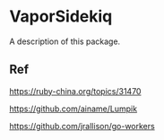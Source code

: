# VaporSidekiq

A description of this package.

## Ref

https://ruby-china.org/topics/31470

https://github.com/ainame/Lumpik

https://github.com/jrallison/go-workers
